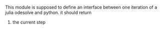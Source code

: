 This module is supposed to define an interface between one iteration of a julia odesolve and python. it should return

1. the current step
